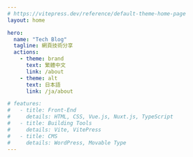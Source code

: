```yaml
---
# https://vitepress.dev/reference/default-theme-home-page
layout: home

hero:
  name: "Tech Blog"
  tagline: 網頁技術分享
  actions:
    - theme: brand
      text: 繁體中文
      link: /about
    - theme: alt
      text: 日本語
      link: /ja/about

# features:
#   - title: Front-End
#     details: HTML, CSS, Vue.js, Nuxt.js, TypeScript
#   - title: Building Tools
#     details: Vite, VitePress
#   - title: CMS
#     details: WordPress, Movable Type
---
```


